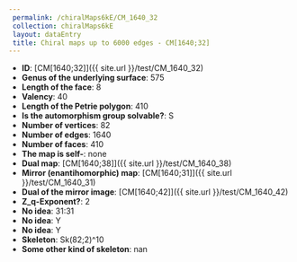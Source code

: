 ```yaml
--- 
 permalink: /chiralMaps6kE/CM_1640_32 
 collection: chiralMaps6kE
 layout: dataEntry
 title: Chiral maps up to 6000 edges - CM[1640;32]
---
```


- **ID**: [CM[1640;32]]({{ site.url }}/test/CM_1640_32)
- **Genus of the underlying surface**: 575
- **Length of the face**: 8
- **Valency**: 40
- **Length of the Petrie polygon**: 410
- **Is the automorphism group solvable?**: S
- **Number of vertices**: 82
- **Number of edges**: 1640
- **Number of faces**: 410
- **The map is self-**: none
- **Dual map**: [CM[1640;38]]({{ site.url }}/test/CM_1640_38)
- **Mirror (enantihomorphic) map**: [CM[1640;31]]({{ site.url }}/test/CM_1640_31)
- **Dual of the mirror image**: [CM[1640;42]]({{ site.url }}/test/CM_1640_42)
- **Z_q-Exponent?**: 2
- **No idea**:  31:31
- **No idea**: Y
- **No idea**: Y
- **Skeleton**: Sk(82;2)^10
- **Some other kind of skeleton**: nan
